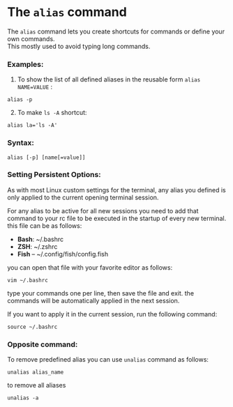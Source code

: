 # The `alias` command

The `alias` command lets you create shortcuts for commands or define your own commands.  
This mostly used to avoid typing long commands.

### Examples:

1. To show the list of all defined aliases in the reusable form `alias NAME=VALUE` :

```
alias -p
```

2. To make `ls -A` shortcut:

```
alias la='ls -A'
```

### Syntax:

```
alias [-p] [name[=value]]
```

### Setting Persistent Options:

As with most Linux custom settings for the terminal, any alias you defined is only applied to the current opening terminal session.

For any alias to be active for all new sessions you need to add that command to your rc file to be executed in the startup of every new terminal.
this file can be as follows:
- **Bash**: ~/.bashrc
- **ZSH**: ~/.zshrc
- **Fish** – ~/.config/fish/config.fish

you can open that file with your favorite editor as follows:

```
vim ~/.bashrc
```
type your commands one per line, then save the file and exit.
the commands will be automatically applied in the next session.

If you want to apply it in the current session, run the following command:
```
source ~/.bashrc
```

### Opposite command:
To remove predefined alias you can use `unalias` command as follows:
```
unalias alias_name
```

to remove all aliases 
```
unalias -a
```
